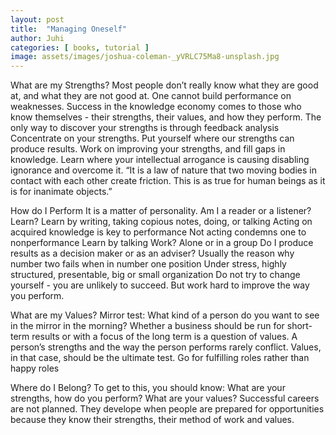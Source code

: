 ```yaml
---
layout: post
title:  "Managing Oneself"
author: Juhi
categories: [ books, tutorial ]
image: assets/images/joshua-coleman-_yVRLC75Ma8-unsplash.jpg
---
```

What are my Strengths?
Most people don’t really know what they are good at, and what they are not good at. One cannot build performance on weaknesses. Success in the knowledge economy comes to those who know themselves - their strengths, their values, and how they perform. The only way to discover your strengths is through feedback analysis
Concentrate on your strengths. Put yourself where our strengths can produce results.
Work on improving your strengths, and fill gaps in knowledge.
Learn where your intellectual arrogance is causing disabling ignorance and overcome it.
“It is a law of nature that two moving bodies in contact with each other create friction. This is as true for human beings as it is for inanimate objects.”

How do I Perform
It is  a matter of personality. Am I a reader or a listener?
Learn?
Learn by writing, taking copious notes, doing, or talking
Acting on acquired knowledge is key to performance
Not acting condemns one to nonperformance
Learn by talking
Work?
Alone or in a group
Do I produce results as a decision maker or as an adviser? Usually the reason why number two fails when in number one position
Under stress, highly structured, presentable, big or small organization
Do not try to change yourself - you are unlikely to succeed. But work hard to improve the way you perform. 

What are my Values?
Mirror test: What kind of a person do you want to see in the mirror in the morning?
Whether a business should be run for short-term results or with a focus of the long term is a question of values.
A person’s strengths and the way the person performs rarely conflict. Values, in that case, should be the ultimate test. Go for fulfilling roles rather than happy roles

Where do I Belong?
To get to this, you should know: What are your strengths, how do you perform? What are your values?
Successful careers are not planned. They develope when people are prepared for opportunities because they know their strengths, their method of work and values.
